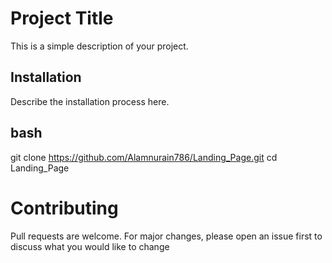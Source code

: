 # Project Title

This is a simple description of your project.

## Installation

Describe the installation process here.

## bash
git clone https://github.com/Alamnurain786/Landing_Page.git
cd Landing_Page

# Contributing
Pull requests are welcome. For major changes, please open an issue first to discuss what you would like to change
